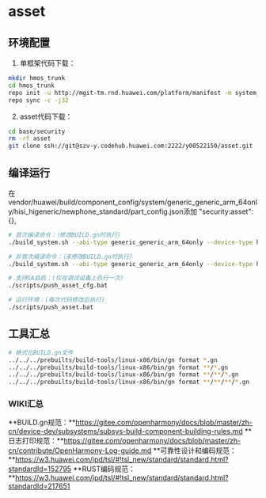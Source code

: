 # asset

## 环境配置
1. 单框架代码下载：
```bash
mkdir hmos_trunk
cd hmos_trunk
repo init -u http://mgit-tm.rnd.huawei.com/platform/manifest -m system_general.xml -b hmos_trunk --repo-branch=stable --no-repo-verify --repo-branch=stable_py3
repo sync -c -j32
```

2. asset代码下载：
```bash
cd base/security
rm -rf asset
git clone ssh://git@szv-y.codehub.huawei.com:2222/y00522150/asset.git
```

## 编译运行
在vendor/huawei/build/component_config/system/generic_generic_arm_64only/hisi_higeneric/newphone_standard/part_config.json添加
"security:asset":{},

```bash
# 首次编译命令：（修改BUILD.gn时执行）
./build_system.sh --abi-type generic_generic_arm_64only --device-type hisi_higeneric_newphone_standard --ccache --build-variant root --build-target out/generic_generic_arm_64only/hisi_higeneric_newphone_standard/build_configs/security/asset:asset --build-target out/generic_generic_arm_64only/hisi_higeneric_newphone_standard/build_configs/security/asset:asset_test

# 非首次编译命令：（未修改BUILD.gn时执行）
./build_system.sh --abi-type generic_generic_arm_64only --device-type hisi_higeneric_newphone_standard --ccache --build-variant root --build-target out/generic_generic_arm_64only/hisi_higeneric_newphone_standard/build_configs/security/asset:asset --build-target out/generic_generic_arm_64only/hisi_higeneric_newphone_standard/build_configs/security/asset:asset_test --fast-rebuild

# 支持SA自启：(仅在调试设备上执行一次)
./scripts/push_asset_cfg.bat

# 运行环境：(每次代码修改后执行)
./scripts/push_asset.bat
```

## 工具汇总
```bash
# 格式化BUILD.gn文件
../../../prebuilts/build-tools/linux-x86/bin/gn format *.gn
../../../prebuilts/build-tools/linux-x86/bin/gn format **/*.gn
../../../prebuilts/build-tools/linux-x86/bin/gn format **/**/*.gn
../../../prebuilts/build-tools/linux-x86/bin/gn format **/**/**/*.gn
```

### WIKI汇总
**BUILD.gn规范：**https://gitee.com/openharmony/docs/blob/master/zh-cn/device-dev/subsystems/subsys-build-component-building-rules.md
**日志打印规范：**https://gitee.com/openharmony/docs/blob/master/zh-cn/contribute/OpenHarmony-Log-guide.md
**可靠性设计和编码规范：**https://w3.huawei.com/ipd/tsl/#!tsl_new/standard/standard.html?standardId=152795
**RUST编码规范：**https://w3.huawei.com/ipd/tsl/#!tsl_new/standard/standard.html?standardId=217651